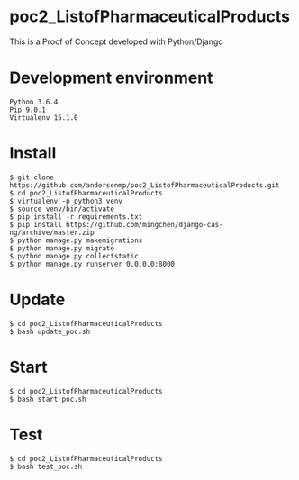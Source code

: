# poc2_ListofPharmaceuticalProducts
This is a Proof of Concept developed with Python/Django

# Development environment
```
Python 3.6.4
Pip 9.0.1
Virtualenv 15.1.0
```

# Install
```
$ git clone https://github.com/andersenmp/poc2_ListofPharmaceuticalProducts.git
$ cd poc2_ListofPharmaceuticalProducts
$ virtualenv -p python3 venv
$ source venv/bin/activate
$ pip install -r requirements.txt 
$ pip install https://github.com/mingchen/django-cas-ng/archive/master.zip
$ python manage.py makemigrations
$ python manage.py migrate
$ python manage.py collectstatic
$ python manage.py runserver 0.0.0.0:8000
```


# Update
```
$ cd poc2_ListofPharmaceuticalProducts
$ bash update_poc.sh
```


# Start
```
$ cd poc2_ListofPharmaceuticalProducts
$ bash start_poc.sh
```

# Test
```
$ cd poc2_ListofPharmaceuticalProducts
$ bash test_poc.sh
```